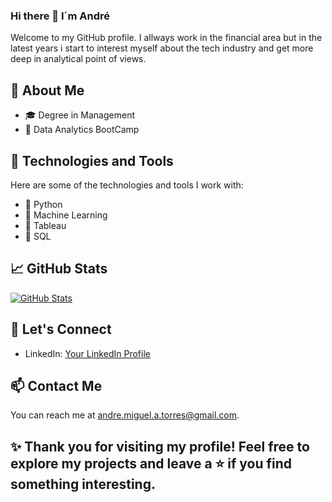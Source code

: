### Hi there 👋 I´m André

Welcome to my GitHub profile. I allways work in the financial area but in the latest years i start to interest myself about the tech industry and get more deep in analytical point of views.

## 🚀 About Me

- 🎓 Degree in Management
- 🌱 Data Analytics BootCamp

## 🔧 Technologies and Tools

Here are some of the technologies and tools I work with:

- 🔧 Python
- 🔧 Machine Learning
- 🔧 Tableau
- 🔧 SQL

## 📈 GitHub Stats

[![GitHub Stats](https://github-readme-stats.vercel.app/api?username=AndreDataAnalytics&show_icons=true&theme=radical)](https://github.com/AndreDataAnalytics)

## 🤝 Let's Connect

- LinkedIn: [Your LinkedIn Profile](https://www.linkedin.com/in/andr%C3%A9-torres-79b65a9b/)


## 📫 Contact Me

You can reach me at andre.miguel.a.torres@gmail.com.

## ✨ Thank you for visiting my profile! Feel free to explore my projects and leave a ⭐️ if you find something interesting.
